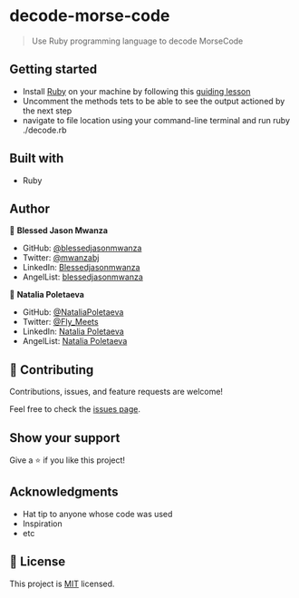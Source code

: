 # decode-morse-code
> Use Ruby programming language  to decode MorseCode


## Getting started
 - Install [Ruby](https://www.ruby-lang.org/en/) on your machine by following this [guiding lesson](https://github.com/microverseinc/curriculum-ruby/blob/main/simple-ruby/articles/ruby_installation_instructions.md#macOS)
 - Uncomment the methods tets to be able to see the output actioned by the next step
 - navigate to file location using your command-line terminal and run ruby ./decode.rb
## Built with
 - Ruby
 
## Author

:bust_in_silhouette: **Blessed Jason Mwanza**

- GitHub: [@blessedjasonmwanza](https://github.com/blessedjasonmwanza)
- Twitter: [@mwanzabj](https://twitter.com/mwanzabj)
- LinkedIn: [Blessedjasonmwanza](https://linkedin.com/in/blessedjasonmwanza)
- AngelList: [blessedjasonmwanza](https://angel.co/u/blessedjasonmwanza)

:bust_in_silhouette: **Natalia Poletaeva**

- GitHub: [@NataliaPoletaeva](https://github.com/NataliaPoletaeva)
- Twitter: [@Fly_Meets](https://twitter.com/Fly_Meets)
- LinkedIn: [Natalia Poletaeva](https://www.linkedin.com/in/nataliapoletaeva/)
- AngelList: [Natalia Poletaeva](https://angel.co/u/natalia-poletaeva-1)

## :handshake: Contributing

Contributions, issues, and feature requests are welcome!

Feel free to check the [issues page](../../issues/).

## Show your support

Give a :star:️ if you like this project!

## Acknowledgments

- Hat tip to anyone whose code was used
- Inspiration
- etc

## :memo: License

This project is [MIT](./MIT.md) licensed.
